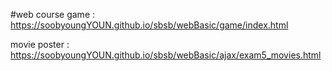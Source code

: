 #web course
game : https://soobyoungYOUN.github.io/sbsb/webBasic/game/index.html

movie poster : https://soobyoungYOUN.github.io/sbsb/webBasic/ajax/exam5_movies.html
